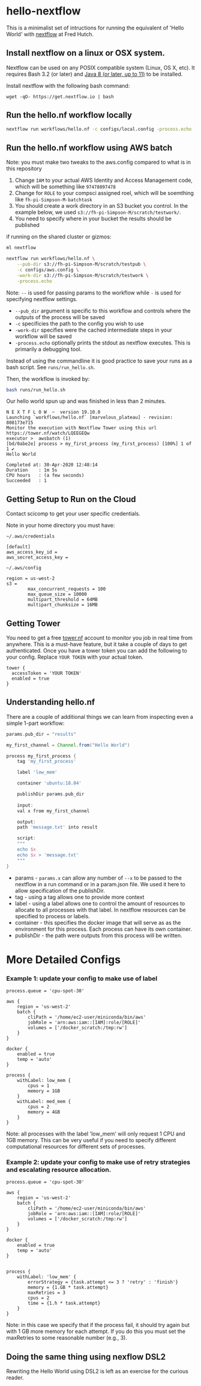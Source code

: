 # hello-nextflow

This is a minimalist set of intructions for running the equivalent of 'Hello World' with [nextflow](https://www.nextflow.io/docs/) at Fred Hutch. 

## Install nextflow on a linux or OSX system.

Nextflow can be used on any POSIX compatible system (Linux, OS X, etc). It requires Bash 3.2 (or later) and [Java 8 (or later, up to 11)](http://www.oracle.com/technetwork/java/javase/downloads/index.html) to be installed.

Install nextflow with the following bash command:

```
wget -qO- https://get.nextflow.io | bash
```

## Run the hello.nf workflow locally

```bash
nextflow run workflows/hello.nf -c configs/local.config -process.echo
```

##  Run the hello.nf workflow using AWS batch

Note: you must make two tweaks to the aws.config compared to what is in this repository

1. Change `IAM` to your actual AWS Identity and Access Management code, which will be something like `97478097478`
2. Change for `ROLE` to your compsci assigned roel, which will be soemthing like `fh-pi-Simpson-M-batchtask`
3. You should create a work directory in an S3 bucket you control. In the example below, we used `s3://fh-pi-Simpson-M/scratch/testwork/`.
4. You need to specify where in your bucket the results should be published

if running on the shared cluster or gizmos:

```bash
ml nextflow
```

```bash
nextflow run workflows/hello.nf \
	--pub-dir s3://fh-pi-Simpson-M/scratch/testpub \
	-c configs/aws.config \
	-work-dir s3://fh-pi-Simpson-M/scratch/testwork \
	-process.echo 
```

Note: `--` is used for passing params to the workflow while `-` is used for specifying nextflow settings. 

* `--pub_dir` argument is specific to this workflow and controls where the outputs of the process will be saved
* `-c` specificies the path to the config you wish to use
* `-work-dir` specifies were the cached intermediate steps in your workflow will be saved
* `-process.echo` optionally prints the stdout as nextflow executes. This is primarily a debugging tool.


Instead of using the commandline it is good practice to save your runs as a bash script. See `runs/run_hello.sh`.

Then, the workflow is invoked by:

```bash
bash runs/run_hello.sh
```

Our hello world spun up and was finished in less than 2 minutes.

```
N E X T F L O W  ~  version 19.10.0
Launching `workflows/hello.nf` [marvelous_plateau] - revision: 808173e715
Monitor the execution with Nextflow Tower using this url https://tower.nf/watch/LQEEGEQw
executor >  awsbatch (1)
[bd/0abe2e] process > my_first_process (my_first_process) [100%] 1 of 1 ✔
Hello World

Completed at: 30-Apr-2020 12:48:14
Duration    : 1m 5s
CPU hours   : (a few seconds)
Succeeded   : 1
```

## Getting Setup to Run on the Cloud

Contact scicomp to get your user specific credentials.

Note in your home directory you must have:

`~/.aws/credentials`

```
[default]
aws_access_key_id = 
aws_secret_access_key = 
```

`~/.aws/config`

```
region = us-west-2
s3 =
        max_concurrent_requests = 100
        max_queue_size = 10000
        multipart_threshold = 64MB
        multipart_chunksize = 16MB
```


## Getting Tower

You need to get a free [tower.nf](https://tower.nf) account to monitor you job in real time from anywhere. This is a must-have feature, but it take a couple of days to get authenticated. Once you have a tower token you can add the following to your config. Replace `YOUR TOKEN` with your actual token.


```
tower {
  accessToken = 'YOUR TOKEN'
  enabled = true
}
```


## Understanding hello.nf

There are a couple of additional things we can learn from inspecting even a simple 1-part workflow:

```groovy
params.pub_dir = "results"

my_first_channel = Channel.from("Hello World")

process my_first_process {
	tag 'my_first_process'

	label 'low_mem'

	container 'ubuntu:18.04'

	publishDir params.pub_dir
	
	input:
	val x from my_first_channel

	output:
	path 'message.txt' into result

	script:
	"""
	echo $x 
	echo $x > 'message.txt'
	"""
}
```

* params - `params.x` can allow any number of `--x` to be passed to the nextflow in a run command or in a param.json file. We used it here to allow specification of the publishDir.
* tag - using a tag allows one to provide more context 
* label - using a label allows one to control the amount of resources to allocate to all processes with that label. In nextflow resources can be specified to process or labels.
* container - this specifies the docker image that will serve as as the environment for this process. Each process can have its own container.
* publishDir - the path were outputs from this process will be written. 


# More Detailed Configs

### Example 1: update your config to make use of label

```
process.queue = 'cpu-spot-30'

aws {
    region = 'us-west-2'
    batch {
        cliPath = '/home/ec2-user/miniconda/bin/aws'
        jobRole = 'arn:aws:iam::[IAM]:role/[ROLE]'
        volumes = ['/docker_scratch:/tmp:rw']
    }
}

docker {
    enabled = true
    temp = 'auto'
}

process {
    withLabel: low_mem {
        cpus = 1
        memory = 1GB
    }
    withLabel: med_mem {
        cpus = 2
        memory = 4GB
    }
}
```

Note: all processes with the label 'low_mem' will only request 1 CPU and 1GB memory. 
This can be very useful if you need to specify different computational resources for different sets of processes. 

### Example 2: update your config to make use of retry strategies and escalating resource allocation. 

```
process.queue = 'cpu-spot-30'

aws {
    region = 'us-west-2'
    batch {
        cliPath = '/home/ec2-user/miniconda/bin/aws'
        jobRole = 'arn:aws:iam::[IAM]:role/[ROLE]'
        volumes = ['/docker_scratch:/tmp:rw']
    }
}

docker {
    enabled = true
    temp = 'auto'
}


process {
    withLabel: 'low_mem' {
        errorStrategy = {task.attempt <= 3 ? 'retry' : 'finish'}
        memory = {1.GB * task.attempt}
        maxRetries = 3
        cpus = 2
        time = {1.h * task.attempt}
    }
}
```

Note: in this case we specify that if the process fail, it should try again but with 1 GB more memory for each attempt. If you do this you must set the maxRetries to some reasonable number (e.g., 3).


## Doing the same thing using nexflow DSL2

Rewriting the Hello World using DSL2 is left as an exercise for the curious reader. 

